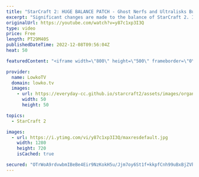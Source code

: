 ```yaml
---
title: "StarCraft 2: HUGE BALANCE PATCH - Ghost Nerfs and Ultralisks Buffs!"
excerpt: "Significant changes are made to the balance of StarCraft 2. In this video I discuss the most recent balance patch that makes changes to Zerg creep, main structures, Vipers, Ultralisks, Hydralisks, Brood Lords, Broodlings, Ravagers, Shield Batteries, Observers, Archons, High Templar, Disruptors, Carriers,"
originalUrl: https://youtube.com/watch?v=y87c1xp3I3Q
type: video
price: Free
length: PT29M40S
publishedDateTime: 2022-12-08T09:56:04Z
heat: 50

featuredContent: "<iframe width=\"800\" height=\"500\" frameborder=\"0\" src=\"https://www.youtube.com/embed/y87c1xp3I3Q\" allow=\"accelerometer; autoplay; encrypted-media; gyroscope; picture-in-picture\" allowfullscreen></iframe>"

provider:
  name: LowkoTV
  domain: lowko.tv
  images:
    - url: https://everyday-cc.github.io/starcraft2/assets/images/organizations/lowko.tv-50x50.jpg
      width: 50
      height: 50

topics:
  - StarCraft 2

images:
  - url: https://i.ytimg.com/vi/y87c1xp3I3Q/maxresdefault.jpg
    width: 1280
    height: 720
    isCached: true

secured: "OTrWoA9rdvwbmIBeBe4Eir9NzKokH5u/Jjm7oy6St1f+kkpfCnh99uBxBjZVhRtT24LzZAH4za+g+Mh2gCMiYlzEewLBL6vwan6GKtMMA2+cYQ08UF44ogYRyqrTK+7CU28QBclQ/kOWEgVYbXCUUo51bB7ed2jNyuZowN5o42tXqUykuygOwoUzJxYIA9WkTR3UNal5vH7jXNIWqQLf/fjvSjXZ+nZIN+X2hyTZSrRLfsScPFkI46hXxC8LDpLV24iDYB1TRCzEcAtAEjk/L0CFqG8+f8ftSGFm37cJYefCjX/0ethdQP671g48Tk2pDbqFnod+4w8VdEWKzgSB/H8RCV9BX1LGWuLyD619e1EpRR7gi+MaNlFuVjpXHHweyNUgel/2wtTDHszQtO6d9Y1+9LLjKCxVq0TG3rdmpgY85KZDFSznFTCcwli4IBth;j1tDDA7GiT5zfxlY9hZ1dg=="
---
```


